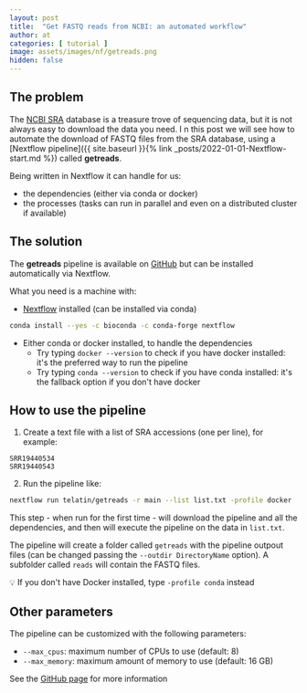 ```yaml
---
layout: post
title:  "Get FASTQ reads from NCBI: an automated workflow"
author: at
categories: [ tutorial ]
image: assets/images/nf/getreads.png
hidden: false
---
```


## The problem

The [NCBI SRA](https://www.ncbi.nlm.nih.gov/sra) database is a treasure trove of sequencing data, 
but it is not always easy to download the data you need. I
n this post we will see how to automate the download of FASTQ files from the SRA database, using
a [Nextflow pipeline]({{ site.baseurl }}{% link _posts/2022-01-01-Nextflow-start.md %}) called **getreads**.

Being written in Nextflow it can handle for us:

* the dependencies (either via conda or docker)
* the processes (tasks can run in parallel and even on a distributed cluster if available)

## The solution

The **getreads** pipeline is available on [GitHub](https://github.com/telatin/getreads) but can
be installed automatically via Nextflow.

What you need is a machine with:

* [Nextflow](https://nextflow.io) installed (can be installed via conda)

```bash
conda install --yes -c bioconda -c conda-forge nextflow
```

* Either conda or docker installed, to handle the dependencies
    * Try typing `docker --version` to check if you have docker installed: it's the preferred way to run the pipeline
    * Try typing `conda --version` to check if you have conda installed: it's the fallback option if you don't have docker


## How to use the pipeline

1. Create a text file with a list of SRA accessions (one per line), for example:

```text
SRR19440534
SRR19440543
```

2. Run the pipeline like:

```bash
nextflow run telatin/getreads -r main --list list.txt -profile docker
```

This step - when run for the first time - will download the pipeline and all the dependencies,
and then will execute the pipeline on the data in `list.txt`.

The pipeline will create a folder called `getreads` with the pipeline outpout files (can be changed 
passing the `--outdir DirectoryName` option). A subfolder called `reads` will contain the FASTQ files.

:bulb: If you don't have Docker installed, type `-profile conda` instead

## Other parameters

The pipeline can be customized with the following parameters:

* `--max_cpus`: maximum number of CPUs to use (default: 8)
* `--max_memory`: maximum amount of memory to use (default: 16 GB)

See the [GitHub page](https://github.com/telatin/getreads) for more information